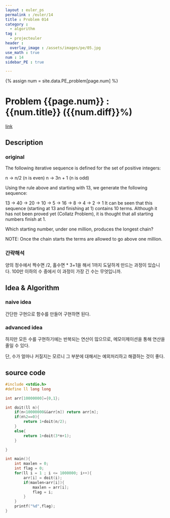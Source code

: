 ```yaml
---
layout : euler_ps
permalink : /euler/14
title : Problem 014
category :
  - algorithm
tag :
  - projecteuler
header :
  overlay_image : /assets/images/pe/05.jpg
use_math : true
num : 14
sidebar_PE : true

---
```


{% assign num = site.data.PE_problem[page.num] %}

<h1> Problem {{page.num}} : {{num.title}} ({{num.diff}}%) </h1>

<a href = "https://projecteuler.net/problem={{page.num}}">link</a>

## Description

### original

The following iterative sequence is defined for the set of positive integers:

n → n/2 (n is even)
n → 3n + 1 (n is odd)

Using the rule above and starting with 13, we generate the following sequence:

13 → 40 → 20 → 10 → 5 → 16 → 8 → 4 → 2 → 1
It can be seen that this sequence (starting at 13 and finishing at 1) contains 10 terms. Although it has not been proved yet (Collatz Problem), it is thought that all starting numbers finish at 1.

Which starting number, under one million, produces the longest chain?

NOTE: Once the chain starts the terms are allowed to go above one million.

### 간략해석

양의 정수에서 짝수면 /2, 홀수면 * 3+1을 해서 1까지 도달하게 만드는 과정이 있습니다.
100만 이하의 수 중에서 이 과정이 가장 긴 수는 무엇입니까.

## Idea & Algorithm

### naive idea

간단한 구현으로 함수를 만들어 구현하면 된다.

### advanced idea

하지만 모든 수를 구현하기에는 반복되는 연산이 많으므로,  메모이제이션을 통해 연산을 줄일 수 있다.

단, 수가 얼마나 커질지는 모르니 그 부분에 대해서는 예외처리하고 해결하는 것이 좋다.

## source code

``` cpp
#include <stdio.h>
#define ll long long

int arr[10000000]={0,1};

int doit(ll n){
    if(n<10000000&&arr[n]) return arr[n];
    if(n%2==0){
        return 1+doit(n/2);
    }
    else{
        return 1+doit(3*n+1);
    }

}

int main(){
    int maxlen = 0;
    int flag = 0;
    for(ll i = 1 ; i <= 1000000; i++){
        arr[i] = doit(i);
        if(maxlen<arr[i]){
            maxlen = arr[i];
            flag = i;
        }
    }
    printf("%d",flag);
}

```

